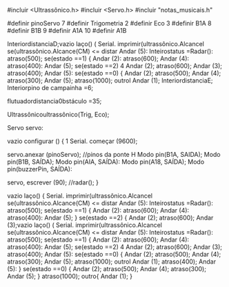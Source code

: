 #incluir <Ultrassônico.h>
#incluir <Servo.h>
#incluir "notas_musicais.h"

#definir pinoServo 7
#definir Trigometria 2
#definir Eco 3
#definir B1A 8
#definir B1B 9
#definir A1A 10
#definir A1B

InteriordistanciaD;vazio laço() ( Serial. imprimir(ultrassônico.Alcancel se(ultrassônico.Alcance(CM) <= distar Andar (5): Inteirostatus =Radar(): atraso(500); se(estado ==1) { Andar (2): atraso(600); Andar (4): atraso(400): Andar (5); se(estado ==2) 4 Andar (2); atraso(600); Andar (3); atraso(400); Andar (5): se(estado ==0) { Andar (2); atraso(500); Andar (4); atraso(300); Andar (5); atraso(1000); outrol Andar (1);
InteriordistanciaE;
Interiorpino de campainha =6;

flutuadordistancia0bstáculo =35;

Ultrassônicoultrassônico(Trig, Eco);

Servo servo:

vazio configurar () {
1 Serial. começar (9600);

servo.anexar (pinoServo);
//pinos da ponte H
Modo pin(B1A, SAIDA);
Modo pin(B1B, SAÍDA);
Modo pin(AIA, SAÍDA):
Modo pin(A18, SAÍDA);
Modo pin(buzzerPin, SAÍDA):

servo, escrever (90);
//radar();
}

vazio laço() {
Serial. imprimir(ultrassônico.Alcancel se(ultrassônico.Alcance(CM) <= distar
 Andar (5):
  Inteirostatus =Radar():
  atraso(500);
  se(estado ==1) { 
  Andar (2):
  atraso(600);
  Andar (4):
  atraso(400):
  Andar (5);
}
se(estado ==2) {
 Andar (2);
 atraso(600);
 Andar (3);vazio laço() ( Serial. imprimir(ultrassônico.Alcancel se(ultrassônico.Alcance(CM) <= distar Andar (5): Inteirostatus =Radar(): atraso(500); se(estado ==1) { Andar (2): atraso(600); Andar (4): atraso(400): Andar (5); se(estado ==2) 4 Andar (2); atraso(600); Andar (3); atraso(400); Andar (5): se(estado ==0) { Andar (2); atraso(500); Andar (4); atraso(300); Andar (5); atraso(1000); outrol Andar (1);
 atraso(400);
 Andar (5):
 }
 se(estado ==0) {
 Andar (2);
 atraso(500);
 Andar (4);
 atraso(300);
 Andar (5);
 }
 atraso(1000);
 outro{
 Andar (1);
 }


